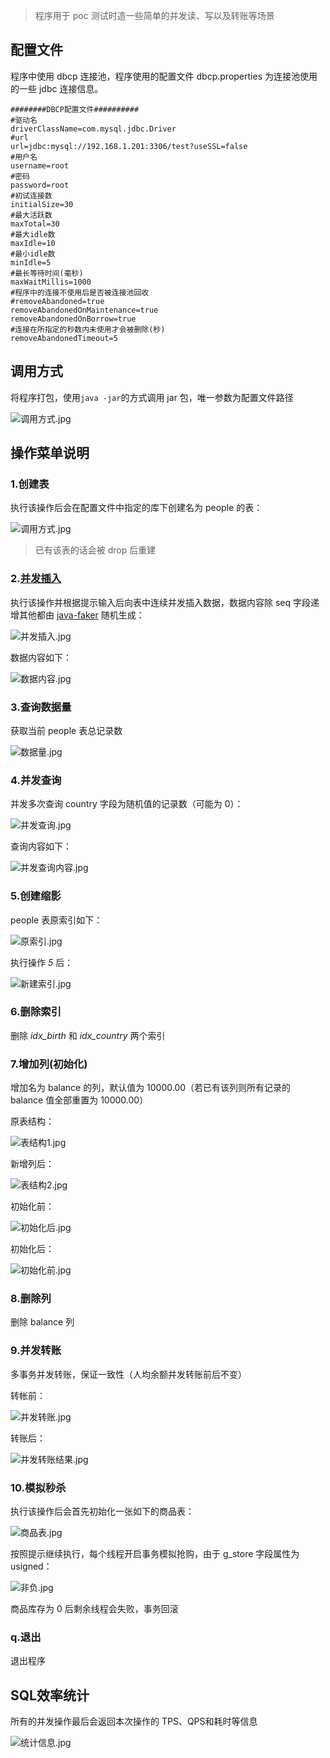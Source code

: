 > 程序用于 poc 测试时造一些简单的并发读、写以及转账等场景

## 配置文件

程序中使用 dbcp 连接池，程序使用的配置文件 dbcp.properties 为连接池使用的一些 jdbc 连接信息。

```properties
########DBCP配置文件##########
#驱动名
driverClassName=com.mysql.jdbc.Driver
#url
url=jdbc:mysql://192.168.1.201:3306/test?useSSL=false
#用户名
username=root
#密码
password=root
#初试连接数
initialSize=30
#最大活跃数
maxTotal=30
#最大idle数
maxIdle=10
#最小idle数
minIdle=5
#最长等待时间(毫秒)
maxWaitMillis=1000
#程序中的连接不使用后是否被连接池回收
#removeAbandoned=true
removeAbandonedOnMaintenance=true
removeAbandonedOnBorrow=true
#连接在所指定的秒数内未使用才会被删除(秒)
removeAbandonedTimeout=5
```

## 调用方式

将程序打包，使用`java -jar`的方式调用 jar 包，唯一参数为配置文件路径

![调用方式.jpg](https://i.loli.net/2019/12/20/5HJ2LjyknMVTrud.jpg)

## 操作菜单说明

### 1.创建表

执行该操作后会在配置文件中指定的库下创建名为 people 的表：

![调用方式.jpg](https://i.loli.net/2019/12/20/4ojvbsXGOz5UwR8.jpg)

> 已有该表的话会被 drop 后重建

### 2.[并发插入](https://github.com/DiUS/java-faker)

执行该操作并根据提示输入后向表中连续并发插入数据，数据内容除 seq 字段递增其他都由 [java-faker](https://github.com/DiUS/java-faker) 随机生成：

![并发插入.jpg](https://i.loli.net/2019/12/20/mXW8fPQ5TvVM37t.jpg)

数据内容如下：

![数据内容.jpg](https://i.loli.net/2019/12/20/leCvLd7GXxsDRUI.jpg)

### 3.查询数据量

获取当前 people 表总记录数

![数据量.jpg](https://i.loli.net/2019/12/20/XfgQyJ5dMAREnZ6.jpg)

### 4.并发查询

并发多次查询 country 字段为随机值的记录数（可能为 0）：

![并发查询.jpg](https://i.loli.net/2019/12/20/wvFJknoHzXUt9dx.jpg)

查询内容如下：

![并发查询内容.jpg](https://i.loli.net/2019/12/20/CTwf5FAjVIJbPdS.jpg)

### 5.创建缩影

people 表原索引如下：

![原索引.jpg](https://i.loli.net/2019/12/20/RB1sv5HWoP6kpY4.jpg)

执行操作 *5* 后：

![新建索引.jpg](https://i.loli.net/2019/12/20/6qmM8nBfew7SF5x.jpg)

### 6.删除索引

删除 *idx_birth* 和 *idx_country* 两个索引

### 7.增加列(初始化)

增加名为 balance 的列，默认值为 10000.00（若已有该列则所有记录的 balance 值全部重置为 10000.00）

原表结构：

![表结构1.jpg](https://i.loli.net/2019/12/20/OavlBNGKyIEVu8n.jpg)

新增列后：

![表结构2.jpg](https://i.loli.net/2019/12/20/279cp1U6SdhnEYT.jpg)

初始化前：

![初始化后.jpg](https://i.loli.net/2019/12/20/Umo1QMIvVrn6zbp.jpg)

初始化后：

![初始化前.jpg](https://i.loli.net/2019/12/20/xCd43vSmlHJ2pXu.jpg)

### 8.删除列

删除 balance 列

### 9.并发转账

多事务并发转账，保证一致性（人均余额并发转账前后不变）

转帐前：

![并发转账.jpg](https://i.loli.net/2019/12/20/IjAxBPwvSmLpnXz.jpg)

转账后：

![并发转账结果.jpg](https://i.loli.net/2019/12/20/qIuDd1hwAH2FYlK.jpg)

### 10.模拟秒杀

执行该操作后会首先初始化一张如下的商品表：

![商品表.jpg](https://i.loli.net/2019/12/20/I4MASYOV5nQcrsU.jpg)

按照提示继续执行，每个线程开启事务模拟抢购，由于 g_store 字段属性为 usigned：

![非负.jpg](https://i.loli.net/2019/12/20/UXP3aJ1R8vV4wcQ.jpg)

商品库存为 0 后剩余线程会失败，事务回滚

### q.退出

退出程序

## SQL效率统计

所有的并发操作最后会返回本次操作的 TPS、QPS和耗时等信息

![统计信息.jpg](https://i.loli.net/2019/12/20/iBOlvsjnRkLKUgN.jpg)




